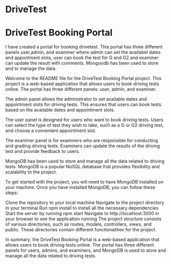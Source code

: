 # DriveTest
# DriveTest Booking Portal

I have created a portal for booking drivetest. This portal has three different panels user,admin, and examiner where admin can set the availabel dates and appontment slots, user can book the test for G and G2 and examiner can update the result with comments. Mongoodb has been used to store and to manage the data.  

Welcome to the README file for the DriveTest Booking Portal project. This project is a web-based application that allows users to book driving tests online. The portal has three different panels: user, admin, and examiner.

The admin panel allows the administrator to set available dates and appointment slots for driving tests. This ensures that users can book tests based on the available dates and appointment slots.

The user panel is designed for users who want to book driving tests. Users can select the type of test they wish to take, such as a G or G2 driving test, and choose a convenient appointment slot.

The examiner panel is for examiners who are responsible for conducting and grading driving tests. Examiners can update the results of the driving test and provide feedback to users.

MongoDB has been used to store and manage all the data related to driving tests. MongoDB is a popular NoSQL database that provides flexibility and scalability to the project.

To get started with the project, you will need to have MongoDB installed on your machine. Once you have installed MongoDB, you can follow these steps:

Clone the repository to your local machine
Navigate to the project directory in your terminal
Run npm install to install all the necessary dependencies
Start the server by running npm start
Navigate to http://localhost:3000 in your browser to see the application running
The project structure consists of various directories, such as routes, models, controllers, views, and public. These directories contain different functionalities for the project.

In summary, the DriveTest Booking Portal is a web-based application that allows users to book driving tests online. The portal has three different panels for users, admins, and examiners, and MongoDB is used to store and manage all the data related to driving tests.
